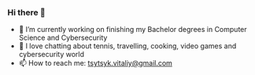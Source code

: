 ### Hi there 👋

- 🔭 I’m currently working on finishing my Bachelor degrees in Computer Science and Cybersecurity
- 💬 I love chatting about tennis, travelling, cooking, video games and cybersecurity world
- 📫 How to reach me: tsytsyk.vitaliy@gmail.com
